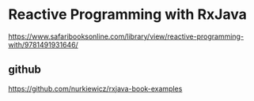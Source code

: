 # Reactive Programming with RxJava

https://www.safaribooksonline.com/library/view/reactive-programming-with/9781491931646/

## github

https://github.com/nurkiewicz/rxjava-book-examples
